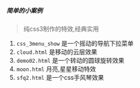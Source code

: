 ##### 简单的小案例
 > 纯css3制作的特效,经典实用
 1. `css_3menu_show` 是一个摇动的导航下拉菜单
 2. `cloud.html` 是移动的云层效果
 3. `demo02.html` 是一个转动的圆球旋转效果
 4. `moon.html` 月亮,星星移动特效
 5. `sfq2.html` 是一个css手风琴效果
